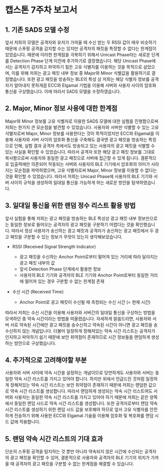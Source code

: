 # 캡스톤 7주차 보고서

## 1. 기존 SADS 모델 수정

앞서 저희의 모델은 공격자와 유저가 가까울 때 수신 받는 두 RSSI 값이 매우 비슷하기 때문에 스푸핑 공격을 감지할 수는 있지만 공격자의 패킷을 특정할 수 없다는 한계점이 있었습니다. 때문에 이러한 한계점을 극복하기 위해서 Unicast Phase라는 새로운 단계를 Detection Phase 단계 이전에 추가하기로 결정했습니다. 해당 Unicast Phase에서는 공격자가 감지하고 파악하기 힘든 고유 식별자를 이용하는 것을 목적으로 삼았으며, 이를 위해 저희는 광고 패킷 내부 정보 중 Major와 Minor 식별값을 활용하기로 결정했습니다. 또한 광고 패킷을 방송하는 BLE의 특성 상 저희는 해당 식별자 정보를 공격자가 알아내지 못하게끔 ECC와 Elgamal 기법을 이용해 서버와 사용자 사이의 암호화 통신을 구상했습니다. 이에 따라서 SADS 모델을 수정하였습니다.

## 2. Major, Minor 정보 사용에 대한 한계점

Major와 Minor 정보를 고유 식별자로 이용한 SADS 모델에 대한 실험을 진행함으로써 저희는 한가지 큰 모순점을 발견할 수 있었습니다. 사용자와 서버만 식별할 수 있는 고유 식별자로써 Major, Minor 정보를 사용한다는 것이 목적이었지만 ECC와 Elgamal을 이용해 사용자와 서버 사이의 암호화 통신을 구축해도 결국엔 광고 패킷을 방송하는 특징으로 인해, 실험 결과 공격자 측에서도 방송되고 있는 사용자의 광고 패킷을 식별할 수 있는 사실을 확인할 수 있었습니다. 따라서 공격자 또한 해당 광고 패킷 정보를 그대로 복사함으로써 사용자와 동일한 광고 패킷으로 서버에 접근할 수 있게 됩니다. 결론적으로 입출력에만 의존되어 작동되는 서버와 사용자의 BLE 기기에서 암호화의 의미가 사라지는 모순점을 파악하였으며, 고유 식별자로써 Major, Minor 정보를 이용할 수 없다는 것을 확인할 수 있었습니다. 따라서 저희는 Unicast Phase에 사용자의 BLE 기기와 서버 사이의 규칙을 생성하여 일대일 통신을 가능하게 하는 새로운 방안을 탐색하였습니다.

## 3. 일대일 통신을 위한 랜덤 정수 리스트 활용 방법

앞서 실험을 통해 저희는 광고 패킷을 방송하는 BLE 특성상 광고 패킷 내부 정보만으로는 동일한 정보로 들어오는 공격자의 광고 패킷을 구분하기 어렵다는 것을 확인했습니다. 따라서 정상 사용자가 송신하는 광고 패킷과 공격자가 송신하는 광고 패킷에서 두 광고 패킷을 구분할 수 있는 정보가 무엇이 있는지 생각해보았습니다.

* RSSI (Received Signal Strength Indicator)
    * 광고 패킷을 수신하는 Anchor Point로부터 떨어져 있는 거리에 따라 달라지는 광고 패킷 내부의 값
    * 앞서 Detection Phase 단계에서 활용한 정보
    * 사용자의 BLE 기기와 공격자의 BLE 기기와 Anchor Point로부터 동일한 거리에 떨어져 있는 경우 구분할 수 없는 한계점 존재

* 수신 시간 (Received Time)
    * Anchor Point로 광고 패킷이 수신될 때 측정되는 수신 시간 (= 현재 시간)

따라서 저희는 수신 시간을 이용해 사용자와 서버간의 일대일 통신을 구상하는 방법을 모색하던 중 약속 시간이라는 방법을 떠올렸습니다. 자세하게 말씀드리면, 사용자와 서버 서로 약속된 시간에만 광고 패킷을 송수신하고 약속된 시간이 아니면 광고 패킷을 송수신하지 않는 개념입니다. 더불어 일정하게 정해져있는 약속 시간 리스트는 공격자가 인지하고 파악하기 쉽기 때문에 보안 취약점이 존재하므로 시간 정보들을 랜덤하게 생성하는 방안으로 구상했습니다.

## 4. 추가적으로 고려해야할 부분

사용자와 서버 사이에 약속 시간을 설정하는 개념이므로 당연하게도 사용자와 서버는 동일한 약속 시간 리스트를 가지고 있어야 합니다. 하지만 위에서 언급드린 것처럼 일정하게 정해져있는 약속 시간 리스트는 보안 취약점이 존재하기 때문에 저희는 랜덤한 값으로 약속 시간 리스트를 생성합니다. 따라서 랜덤하게 생성되는 약속 시간 리스트여도 서버와 사용자는 동일한 약속 시간 리스트를 가지고 있어야 하기 때문에 저희는 같은 양쪽에서 동일한 랜덤 시드로 약속 시간 리스트를 생성합니다. 또한 공격자로부터 랜덤 약속 시간 리스트를 생성하기 위한 랜덤 시드 값을 보호해야 하므로 앞서 고유 식별자를 안전하게 전송하기 위해 사용한 ECC와 Elgamal 기술을 이용해 암호화 및 복호화를 랜덤 시드 값에 적용합니다.

## 5. 랜덤 약속 시간 리스트의 기대 효과

단순히 스푸핑 공격을 탐지하는 것 뿐만 아니라 약속되지 않은 시간에 수신되는 공격자의 광고 패킷을 확인할 수 있어, 결론적으로 사용자와 공격자의 BLE 기기의 위치가 가까울 때 공격자의 광고 패킷을 구분할 수 없는 한계점을 해결할 수 있습니다.